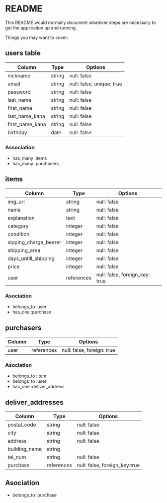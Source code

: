 # README

This README would normally document whatever steps are necessary to get the
application up and running.

Things you may want to cover:

## users table
|  Column  |  Type  |  Options  | 
| ---- | ---- | ----|
|  nickname  |  string  |  null: false   |
|  email  |  string  |   null: false, unique: true  |
|  password  |  string  |   null: false  |
|  last_name  |  string  |  null: false   |
|  first_name  |  string  |  null: false   |
|  last_name_kana  |  string  |  null: false   |
|  first_name_kana  |  string  |  null: false   |
|  birthday  |  date  |  null: false   |


### Association

- has_many :items
- has_many :purchasers


## items
|  Column  |  Type  |  Options  | 
| ---- | ---- | ----|
|  img_url  |  string  |  null: false   |
|  name  |  string  |  null: false  |
|  explanation  |  text  |  null: false  |
| category | integer | null: false |
| condition | integer | null: false |
| sipping_charge_bearer | integer | null: false |
| shipping_area | integer | null: false |
| days_untill_shipping | integer | null: false |
|  price  |  integer  |  null: false  |
|  user  |  references  |  null: false, foreign_key: true  |


### Asociation
- belongs_to :user
- has_one :purchase



## purchasers
|  Column  |  Type  |  Options  | 
| ---- | ---- | ----|
|  user  |  references  |  null: false, foreign: true  |

### Asociation

- belongs_to :item
- belongs_to :user
- has_one :deliver_address



## deliver_addresses

|  Column  |  Type  |  Options  | 
| ---- | ---- | ----|
|  postal_code  |  string  |  null: false  |
|  city  |  string  |  null: false  |
|  address  |  string  |  null: false  |
|  building_name  |  string  |    |
|  tel_num  |  string  |  null: false  |
|  purchase  |  references  |  null: false, foreign_key:true |


## Asociation

- belongs_to :purchase